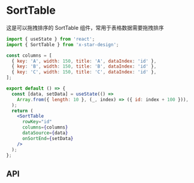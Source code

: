 # SortTable

这是可以拖拽排序的 SortTable 组件，常用于表格数据需要拖拽排序

```jsx
import { useState } from 'react';
import { SortTable } from 'x-star-design';

const columns = [
  { key: 'A', width: 150, title: 'A', dataIndex: 'id' },
  { key: 'B', width: 150, title: 'B', dataIndex: 'id' },
  { key: 'C', width: 150, title: 'C', dataIndex: 'id' },
];

export default () => {
  const [data, setData] = useState(() =>
    Array.from({ length: 10 }, (_, index) => ({ id: index + 100 })),
  );
  return (
    <SortTable
      rowKey="id"
      columns={columns}
      dataSource={data}
      onSortEnd={setData}
    />
  );
};
```

## API

<API id="SortTable"></API>
